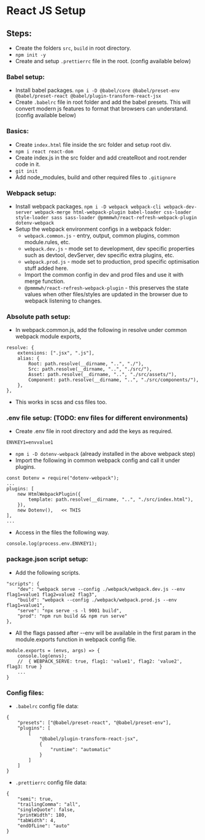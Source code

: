 # React JS Setup

## Steps:

-   Create the folders `src`, `build` in root directory.
-   `npm init -y`
-   Create and setup `.prettierrc` file in the root. (config available below)

### Babel setup:

-   Install babel packages. `npm i -D @babel/core @babel/preset-env @babel/preset-react @babel/plugin-transform-react-jsx`
-   Create `.babelrc` file in root folder and add the babel presets. This will convert modern js features to format that browsers can understand. (config available below)

### Basics:

-   Create `index.html` file inside the src folder and setup root div.
-   `npm i react react-dom`
-   Create index.js in the src folder and add createRoot and root.render code in it.
-   `git init`
-   Add node_modules, build and other required files to `.gitignore`

### Webpack setup:

-   Install webpack packages. `npm i -D webpack webpack-cli webpack-dev-server webpack-merge html-webpack-plugin babel-loader css-loader style-loader sass sass-loader @pmmmwh/react-refresh-webpack-plugin dotenv-webpack`
-   Setup the webpack environment configs in a webpack folder:
    -   `webpack.common.js` - entry, output, common plugins, common module.rules, etc.
    -   `webpack.dev.js` - mode set to development, dev specific properties such as devtool, devServer, dev specific extra plugins, etc.
    -   `webpack.prod.js` - mode set to production, prod specific optimisation stuff added here.
    -   Import the common config in dev and prod files and use it with merge function.
    -   `@pmmmwh/react-refresh-webpack-plugin` - this preserves the state values when other files/styles are updated in the browser due to webpack listening to changes.

### Absolute path setup:

-   In webpack.common.js, add the following in resolve under common webpack module exports,

```
resolve: {
	extensions: [".jsx", ".js"],
	alias: {
		Root: path.resolve(__dirname, "..", "./"),
		Src: path.resolve(__dirname, "..", "./src/"),
		Asset: path.resolve(__dirname, "..", "./src/assets/"),
		Component: path.resolve(__dirname, "..", "./src/components/"),
	},
},
```

-   This works in scss and css files too.

### .env file setup: (TODO: env files for different environments)

-   Create .env file in root directory and add the keys as required.

```
ENVKEY1=envvalue1
```

-   `npm i -D dotenv-webpack` (already installed in the above webpack step)
-   Import the following in common webpack config and call it under plugins.

```
const Dotenv = require("dotenv-webpack");
...
plugins: [
	new HtmlWebpackPlugin({
		template: path.resolve(__dirname, "..", "./src/index.html"),
	}),
	new Dotenv(),	<< THIS
],
...
```

-   Access in the files the following way.

```
console.log(process.env.ENVKEY1);
```

### package.json script setup:

-   Add the following scripts.

```
"scripts": {
	"dev": "webpack serve --config ./webpack/webpack.dev.js --env flag1=value1 flag2=value2 flag3",
	"build": "webpack --config ./webpack/webpack.prod.js --env flag1=value1",
	"serve": "npx serve -s -l 9001 build",
	"prod": "npm run build && npm run serve"
},
```

-   All the flags passed after --env will be available in the first param in the module.exports function in webpack config file.

```
module.exports = (envs, args) => {
	console.log(envs);
	//	{ WEBPACK_SERVE: true, flag1: 'value1', flag2: 'value2', flag3: true }
	...
}
```

### Config files:

-   `.babelrc` config file data:

```
{
    "presets": ["@babel/preset-react", "@babel/preset-env"],
    "plugins": [
        [
            "@babel/plugin-transform-react-jsx",
            {
                "runtime": "automatic"
            }
        ]
    ]
}

```

-   `.prettierrc` config file data:

```
{
    "semi": true,
    "trailingComma": "all",
    "singleQuote": false,
    "printWidth": 180,
    "tabWidth": 4,
    "endOfLine": "auto"
}
```
